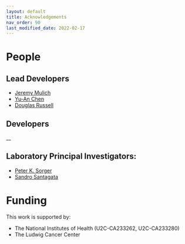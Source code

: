 ```yaml
---
layout: default
title: Acknowledgements
nav_order: 90
last_modified_date: 2022-02-17
---
```


# People

## Lead Developers
* [Jeremy Mulich](https://github.com/jmuhlich)
* [Yu-An Chen](https://github.com/Yu-AnChen)
* [Douglas Russell](https://github.com/dpwrussell)

## Developers
__

## Laboratory Principal Investigators:
* [Peter K. Sorger](https://scholar.google.com/citations?user=wS6Ii_cAAAAJ&hl=en)
* [Sandro Santagata](https://scholar.google.com/citations?hl=en&user=9dUOqJ0AAAAJ)


# Funding

This work is supported by:
- The National Institutes of Health (U2C-CA233262, U2C-CA233280)
- The Ludwig Cancer Center

